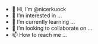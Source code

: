 - 👋 Hi, I’m @nicerkuock
- 👀 I’m interested in ...
- 🌱 I’m currently learning ...
- 💞️ I’m looking to collaborate on ...
- 📫 How to reach me ...

<!---
nicerkuock/nicerkuock is a ✨ special ✨ repository because its `README.md` (this file) appears on your GitHub profile.
You can click the Preview link to take a look at your changes.
--->
